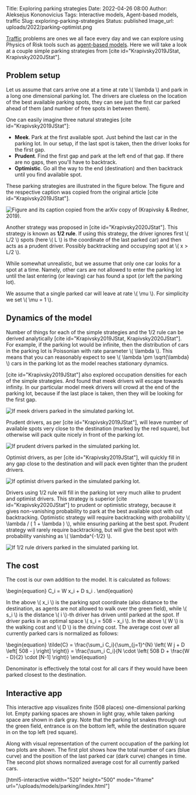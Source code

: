 Title: Exploring parking strategies
Date: 2022-04-26 08:00
Author: Aleksejus Kononovicius
Tags: Interactive models, Agent-based models, traffic
Slug: exploring-parking-strategies
Status: published
Image_url: uploads/2022/parking-optimist.png

[Traffic](/tag/traffic) problems are ones we all face every day and we can
explore using Physics of Risk tools such as [agent-based
models](/tag/agent-based-models). Here we will take a look at a couple
simple parking strategies from [cite id="Krapivsky2019JStat,
Krapivsky2020JStat"].
<!--more-->

## Problem setup

Let us assume that cars arrive one at a time at rate \\\( \lambda \\\) and
park in a long one dimensional parking lot. The drivers are clueless on the
location of the best available parking spots, they can see just the first car
parked ahead of them (and number of free spots in between them).

One can easily imagine three natural strategies [cite
id="Krapivsky2019JStat"]:

* **Meek**. Park at the first available spot. Just behind the last car in
the parking lot. In our setup, if the last spot is taken, then the driver
looks for the first gap.
* **Prudent**. Find the first gap and park at the left end of that gap. If
there are no gaps, then you'll have to backtrack.
* **Optimistic**. Go all the way to the end (destination) and then backtrack
until you find available spot.

These parking strategies are illustrated in the figure below. The figure
and the respective caption was copied from the original article [cite
id="Krapivsky2019JStat"].

![Figure and its caption copied from the arXiv copy of (Krapivsky & Redner,
2019).](/uploads/2022/parking-strategies.png)

Another strategy was proposed in [cite id="Krapivsky2020JStat"]. This
strategy is known as **1/2 rule**. If using this strategy, the driver
ignores first \\\( L/2 \\\) spots (here \\\( L \\\) is the coordinate of the
last parked car) and then acts as a prudent driver. Possibly backtracking
and occupying spot at \\\( x > L/2 \\\).

While somewhat unrealistic, but we assume that only one car looks for a spot
at a time. Namely, other cars are not allowed to enter the parking lot until
the last entering (or leaving) car has found a spot (or left the parking
lot).

We assume that a single parked car will leave at rate \\\( \mu \\\). For
simplicity we set \\\( \mu = 1 \\\).

## Dynamics of the model

Number of things for each of the simple strategies and the 1/2 rule can be
derived analytically [cite id="Krapivsky2019JStat, Krapivsky2020JStat"]. For
example, if the parking lot would be infinite, then the distribution of cars
in the parking lot is Poissonian with rate parameter \\\( \lambda \\\). This
means that you can reasonably expect to see
\\\( \lambda \pm \sqrt{\lambda} \\\) cars in the parking lot as the model
reaches stationary dynamics.

[cite id="Krapivsky2019JStat"] also explored occupation densities for each
of the simple strategies. And found that meek drivers will escape towards
infinity. In our particular model meek drivers will crowd at the end of the
parking lot, because if the last place is taken, then they will be looking
for the first gap.

![If meek drivers parked in the simulated parking
lot.](/uploads/2022/parking-meek.png "If meek drivers parked in the
simulated parking lot.")

Prudent drivers, as per [cite id="Krapivsky2019JStat"], will leave number of
available spots very close to the destination (marked by the red square),
but otherwise will pack quite nicely in front of the parking lot.

![If prudent drivers parked in the simulated parking
lot.](/uploads/2022/parking-prudent.png "If prudent drivers parked in the
simulated parking lot.")

Optimist drivers, as per [cite id="Krapivsky2019JStat"], will quickly fill
in any gap close to the destination and will pack even tighter than the
prudent drivers.

![If optimist drivers parked in the simulated parking
lot.](/uploads/2022/parking-optimist.png "If optimist drivers parked in the
simulated parking lot.")

Drivers using 1/2 rule will fill in the parking lot very much alike to
prudent and optimist drivers. This strategy is superior [cite
id="Krapivsky2020JStat"] to prudent or optimistic strategy, because it gives
non-vanishing probability to park at the best available spot with out
backtracking. Optimistic strategy will require backtracking with probability
\\\( \lambda / ( 1 + \lambda ) \\\), while ensuring parking at the best
spot. Prudent strategy will rarely require backtracking, but will give the
best spot with probability vanishing as \\\( \lambda^{-1/2} \\\).

![If 1/2 rule drivers parked in the simulated parking
lot.](/uploads/2022/parking-half.png "If 1/2 rule drivers parked in the
simulated parking lot.")

## The cost

The cost is our own addition to the model. It is calculated as follows:

\begin{equation}
    C\_i = W x\_i + D s\_i .
\end{equation}

In the above \\\( x\_i \\\) is the parking spot coordinate (also distance to
the destination, as agents are not allowed to walk over the green field),
while \\\( s\_i \\\) is the distance \\\( i \\\)-th driver has driven until
parked at the spot. If driver parks in an optimal space
\\\( s\_i = 508 - x\_i \\\). In the above \\\( W \\\) is the walking cost
and \\\( D \\\) is the driving cost. The average cost over all currently
parked cars is normalized as follows:

\begin{equation}
    \tilde{C} = \frac{\sum\_i C\_i}{\sum\_{j=1}^{N} \left( W j + D \left[ 508 - j \right] \right)} = \frac{\sum\_i C\_i}{N \cdot \left( 508 D + \frac{W - D}{2} \cdot [N-1] \right)}
\end{equation}

Denominator is effectively the total cost for all cars if they would have
been parked closest to the destination.

## Interactive app

This interactive app visualizes finite (508 places) one-dimensional parking
lot. Empty parking spaces are shown in light gray, while taken parking space
are shown in dark gray. Note that the parking lot snakes through out the
green field, entrance is on the bottom left, while the destination square in
on the top left (red square).

Along with visual representation of the current occupation of the parking
lot two plots are shown. The first plot shows how the total number of cars
(blue curve) and the position of the last parked car (dark curve) changes in
time. The second plot shows normalized average cost for all currently parked
cars.

[html5-interactive width="520" height="500" mode="iframe"
url="/uploads/models/parking/index.html"]
